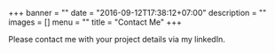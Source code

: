 +++
banner = ""
date = "2016-09-12T17:38:12+07:00"
description = ""
images = []
menu = ""
title = "Contact Me"
+++

Please contact me with your project details via my linkedIn.
